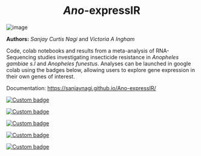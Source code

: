 <h1 align="center">
  <i>Ano</i>-expressIR
</h1>

![image](https://raw.githubusercontent.com/sanjaynagi/ano-expressir/main/docs/logo.png)

**Authors:**
*Sanjay Curtis Nagi* and *Victoria A Ingham*

Code, colab notebooks and results from a meta-analysis of RNA-Sequencing studies investigating insecticide resistance in *Anopheles gambiae s.l* and *Anopheles funestus*. Analyses can be launched in google colab using the badges below, allowing users to explore gene expression in their own genes of interest.

Documentation: https://sanjaynagi.github.io/Ano-expressIR/


[![Custom badge](https://img.shields.io/endpoint?color=gold&logo=Google%20Colab&url=https%3A%2F%2Fraw.githubusercontent.com%2Fsanjaynagi%2Fano-expressir%2Fmain%2Fgraphics%2Fbadge-expression.json)](https://colab.research.google.com/github/sanjaynagi/ano-expressir/blob/main/workflow/notebooks/plot-gene-expression.ipynb)   

[![Custom badge](https://img.shields.io/endpoint?color=turqoise&logo=Google%20Colab&url=https%3A%2F%2Fraw.githubusercontent.com%2Fsanjaynagi%2Fano-expressir%2Fmain%2Fgraphics%2Fbadge-families.json)](https://colab.research.google.com/github/sanjaynagi/ano-expressir/blob/main/workflow/notebooks/plot-families-expression.ipynb)  

[![Custom badge](https://img.shields.io/endpoint?color=black&logo=Google%20Colab&url=https%3A%2F%2Fraw.githubusercontent.com%2Fsanjaynagi%2Fano-expressir%2Fmain%2Fgraphics%2Fbadge-candidates.json)](https://colab.research.google.com/github/sanjaynagi/ano-expressir/blob/main/workflow/notebooks/expression-candidates.ipynb)  

[![Custom badge](https://img.shields.io/endpoint?color=skyblue&logo=Google%20Colab&url=https%3A%2F%2Fraw.githubusercontent.com%2Fsanjaynagi%2Fano-expressir%2Fmain%2Fgraphics%2Fbadge-enrichment.json)](https://colab.research.google.com/github/sanjaynagi/ano-expressir/blob/main/workflow/notebooks/enrichment.ipynb)  

[![Custom badge](https://img.shields.io/endpoint?color=maroon&logo=Google%20Colab&url=https%3A%2F%2Fraw.githubusercontent.com%2Fsanjaynagi%2Fano-expressir%2Fmain%2Fgraphics%2Fbadge-heatmaps.json)](https://colab.research.google.com/github/sanjaynagi/ano-expressir/blob/main/workflow/notebooks/misc/cluster-heatmaps-16-12-22.ipynb)  

